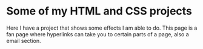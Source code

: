 # Some of my HTML and CSS projects


Here I have a project that shows some effects I am able to do.
This page is a fan page where hyperlinks can take you to certain parts of a page, also a 
email section.

